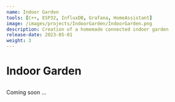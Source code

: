 ```yaml
---
name: Indoor Garden
tools: [C++, ESP32, InfluxDB, Grafana, HomeAssistant]
image: /images/projects/IndoorGarden/IndoorGarden.png
description: Creation of a homemade connected indoor garden
release-date: 2023-05-01
weight: 3
---
```


# Indoor Garden

## 
Coming soon ...
